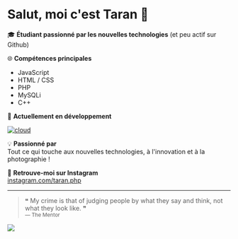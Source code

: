 # Salut, moi c'est Taran 👋

🎓 **Étudiant passionné par les nouvelles technologies** (et peu actif sur Github)

🌐 **Compétences principales**  
- JavaScript  
- HTML / CSS  
- PHP  
- MySQLi
- C++

🚀 **Actuellement en développement**  

[![cloud](https://github-readme-stats.vercel.app/api/pin?username=taran35&repo=cloud&show_owner=true&theme=tokyonight)](https://github.com/taran35/cloud)


💡 **Passionné par**  
Tout ce qui touche aux nouvelles technologies, à l'innovation et à la photographie !

📸 **Retrouve-moi sur Instagram**  
[instagram.com/taran.php](https://www.instagram.com/taran.php?igsh=YzEzNGRpdjVrZ3Fq)

---

> ❝ My crime is that of judging people by what they say and think, not what they look like. ❞  
> <sub>— The Mentor</sub>

<img src="https://github-readme-stats.vercel.app/api/top-langs?username=taran35&layout=donut&langs_count=5">
